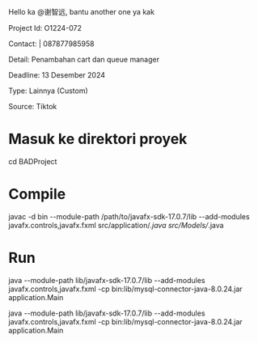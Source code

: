 Hello ka @谢智远, bantu another one ya kak

Project Id: O1224-072

Contact: | 087877985958

Detail: Penambahan cart dan queue manager 

Deadline: 13 Desember 2024

Type: Lainnya (Custom)

Source: Tiktok


# Masuk ke direktori proyek
cd BADProject

# Compile
javac -d bin --module-path /path/to/javafx-sdk-17.0.7/lib --add-modules javafx.controls,javafx.fxml src/application/*.java src/Models/*.java

# Run

<!--  -->
java --module-path lib/javafx-sdk-17.0.7/lib --add-modules javafx.controls,javafx.fxml -cp bin:lib/mysql-connector-java-8.0.24.jar application.Main

java --module-path lib/javafx-sdk-17.0.7/lib --add-modules javafx.controls,javafx.fxml -cp bin:lib/mysql-connector-java-8.0.24.jar application.Main



